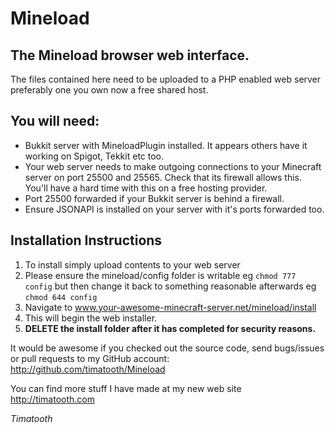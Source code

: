 # Mineload
## The Mineload browser web interface.

The files contained here need to be uploaded to a PHP enabled
web server preferably one you own now a free shared host.

## You will need:
* Bukkit server with MineloadPlugin installed. It appears others have it working on Spigot, Tekkit etc too.
* Your web server needs to make outgoing connections to your Minecraft server
  on port 25500 and 25565. Check that its firewall allows this. You'll have a hard
  time with this on a free hosting provider.
* Port 25500 forwarded if your Bukkit server is behind a firewall.
* Ensure JSONAPI is installed on your server with it's ports forwarded too.

## Installation Instructions

1. To install simply upload contents to your web server
2. Please ensure the mineload/config folder is writable eg ```chmod 777 config``` but then change it back to something reasonable afterwards eg ```chmod 644 config```
3. Navigate to www.your-awesome-minecraft-server.net/mineload/install
4. This will begin the web installer.
5. **DELETE the install folder after it has completed for security reasons.**

It would be awesome if you checked out the source code, send bugs/issues 
or pull requests to my GitHub account: http://github.com/timatooth/Mineload

You can find more stuff I have made at my new web site http://timatooth.com

*Timatooth*